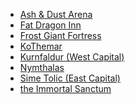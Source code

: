 - [Ash & Dust Arena](Ash%20&%20Dust%20Arena.md)
- [Fat Dragon Inn](Fat%20Dragon%20Inn.md)
- [Frost Giant Fortress](Frost%20Giant%20Fortress.md)
- [KoThemar](KoThemar.md)
- [Kurnfaldur (West Capital)](Kurnfaldur%20(West%20Capital).md)
- [Nymthalas](Nymthalas.md)
- [Sime Tolic (East Capital)](Sime%20Tolic%20(East%20Capital).md)
- [the Immortal Sanctum](the%20Immortal%20Sanctum.md)

